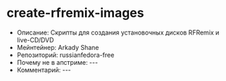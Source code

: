 create-rfremix-images
=====================

* Описание:                   Скрипты для создания установочных дисков RFRemix и live-CD/DVD
* Мейнтейнер:                 Arkady Shane
* Репозиторий:                russianfedora-free
* Почему не в апстриме:       ---
* Комментарий:                ---
